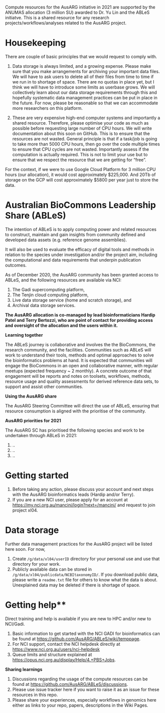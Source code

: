 Compute resources for the AusARG initiative in 2021 are supported by the ANUMAS allocation (3 million SU) awarded to Dr. Yu Lin and the ABLeS initiatve. This is a shared resource for any research projects/workflows/analyses related to the AusARG project.

# Housekeeping

There are couple of basic principles that we would request to comply with.

1. Data storage is always limited, and a growing expense. Please make sure that you make arrangements for archiving your important data files. We will have to ask users to delete all of their files from time to time if we run in to shortage of space. There are no quotas in place yet, but I think we will have to introduce some limits as userbase grows. We will collectively learn about our data storage requirements through this and hopefully systematic data management practices can be put in place in the future. For now, please be reasonable so that we can accommodate more researchers on this platform.

2. These are very expensive high-end computer systems and importantly a shared resource. Therefore, please optimise your code as much as possible before requesting large number of CPU hours. We will write documentation about this soon on GitHub. This is to ensure that the resources are not wasted. General principle is that if a task/job is going to take more than 5000 CPU hours, then go over the code multiple times to ensure that CPU cycles are not wasted. Importantly assess if the computation is actually required. This is not to limit your use but to ensure that we respect the resource that we are getting for “free”.

For the context, if we were to use Google Cloud Platform for 3 million CPU hours (our allocation), it would cost approximately $225,000. And 20Tb of storage on the GCP will cost approximately $5800 per year just to store the data.
 

# Australian BioCommons Leadership Share (ABLeS)

The intention of ABLeS is to apply computing power and related resources to construct, 
maintain and gain insights from community defined and developed data assets 
(e.g. reference genome assemblies).

It will also be used to evaluate the efficacy of digital tools and methods in relation to the species under 
investigation and/or the project aim, including the computational and data requirements 
that underpin publication outcomes.

As of December 2020, the AusARG community has been granted access to ABLeS,
and  the following resources are available via NCI:

1. The Gadi supercomputing platform, 
2. The Tenjin cloud computing platform,
3. Live data storage service (home and scratch storage), and
4. Archival data storage services.

**The AusARG allocation is co-managed by lead bioinformaticians Hardip Patel and Terry Bertozzi, who are point of contact for providing access and oversight of the allocation and the users within it.**

**Learning together**

The ABLeS journey is collaborative and involves the the BioCommons, the research community, and the facilities. Communities such as ABLeS will work to understand their tools, methods and optimal approaches to solve the bioinformatics problems at hand. It is expected that communities will engage the BioCommons in an open and collaborative manner, with regular meetups (expected frequency ~ 2 monthly). A concrete outcome of that engagement will be reports and notes on toolsets, workflows, methods, resource usage and quality assessments for derived reference data sets, to support and assist other communities. 

**Using the AusARG share**

The AusARG Steering Committee will direct the use of ABLeS, ensuring that resource consumption is aligned with the prioritise of the community. 

**AusARG priorities for 2021**

The AusARG SC has prioritised the following species and work to be undertaken through ABLeS in 2021:
1. .. 
2. .. 
3. ..

# Getting started

1. Before taking any action, please discuss your account and next steps with the AusARG bioinformatics leads (Hardip and/or Terry).
2. If you are a new NCI user, please apply for an account at https://my.nci.org.au/mancini/login?next=/mancini/ and request to join project xl04.

# Data storage

Further data management practices for the AusARG project will be listed here soon. For now,

1. Create `/g/data/xl04/userID` directory for your personal use and use that directory for your work. 
2. Publicly available data can be stored in `/g/data/xl04/publicdata/NCBItaxonomyID/`. If you download public data, please write a `readme.txt` file for others to know what the data is about. Unexplained data may be deleted if there is shortage of space.


# Getting help**

Direct training and help is available if you are new to HPC and/or new to NCI/Gadi. 

1. Basic information to get started with the NCI GADI for bioinformatics can be found at https://github.com/AusARG/ABLeS/wiki/temppage.
2. For NCI support, contact the NCI helpdesk directly at https://www.nci.org.au/users/nci-helpdesk
3. Queue limits and structure explained at https://opus.nci.org.au/display/Help/4.+PBS+Jobs.

**Sharing learnings**

1. Discussions regarding the usage of the compute resources can be found at https://github.com/AusARG/ABLeS/discussions.
2. Please use issue tracker here if you want to raise it as an issue for these resources in this repo.
3. Please share your experiences, especially workflows in genomics here either as links to your repo, papers, descriptions in the Wiki Pages.


